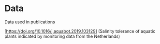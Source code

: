 # Data
Data used in publications

[https://doi.org/10.1016/j.aquabot.2019.103129] (Salinity tolerance of aquatic plants indicated by monitoring data from the Netherlands)
